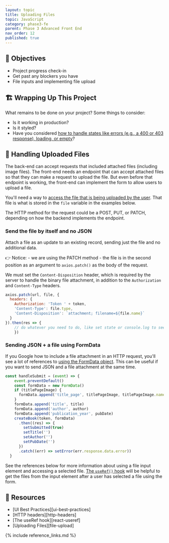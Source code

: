 ```yaml
---
layout: topic
title: Uploading Files
topic: JavaScript
category: phase3-fe
parent: Phase 3 Advanced Front End
nav_order: 12
published: true
---
```


## 🎯 Objectives

- Project progress check-in
- Get past any blockers you have
- File inputs and implementing file upload

## 🏗️ Wrapping Up This Project

What remains to be done on your project? Some things to consider:

- Is it working in production?
- Is it styled?
- Have you considered [how to handle states like errors (e.g., a 400 or 403 response), loading, or empty](https://blog.logrocket.com/ui-design-best-practices-loading-error-empty-state-react/)?

## 📂 Handling Uploaded Files

The back-end can accept requests that included attached files (including image files). The front-end needs an endpoint that can accept attached files so that they can make a request to upload the file. But even before that endpoint is working, the front-end can implement the form to allow users to upload a file.

You'll need a way to [access the file that is being uploaded by the user](https://developer.mozilla.org/en-US/docs/Web/API/File_API/Using_files_from_web_applications#accessing_selected_files). That file is what is stored in the `file` variable in the examples below.

The HTTP method for the request could be a POST, PUT, or PATCH, depending on how the backend implements the endpoint.

### Send the file by itself and no JSON

Attach a file as an update to an existing record, sending just the file and no additional data.

👉 Notice:
    - we are using the PATCH method
    - the file is in the second position as an argument to `axios.patch()` as the body of the request.

We must set the `Content-Disposition` header, which is required by the server to handle the binary file attachment, in addition to the `Authorization` and `Content-Type` headers.

```js
axios.patch(url, file, {
  headers: {
    Authorization: 'Token ' + token,
    'Content-Type': file.type,
    'Content-Disposition': `attachment; filename=${file.name}`
  }
}).then(res => {
    // do whatever you need to do, like set state or console.log to see what you've got
    })
```

### Sending JSON + a file using FormData

If you Google how to include a file attachment in an HTTP request, you'll see a lot of references to [using the FormData object](https://developer.mozilla.org/en-US/docs/Web/API/FormData/Using_FormData_Objects). This can be useful if you want to send JSON and a file attachment at the same time.

```js
const handleSubmit = (event) => {
    event.preventDefault()
    const formData = new FormData()
    if (titlePageImage) {
      formData.append('title_page', titlePageImage, titlePageImage.name)
    }
    formData.append('title', title)
    formData.append('author', author)
    formData.append('publication_year', pubDate)
    createBook(token, formData)
      .then((res) => {
        setSubmitted(true)
        setTitle('')
        setAuthor('')
        setPubDate('')
      })
      .catch((err) => setError(err.response.data.error))
  }
```

See the references below for more information about using a file input element and accessing a selected file. [The `useRef()` hook](https://react.dev/reference/react/useRef) will be helpful to get the files from the input element after a user has selected a file using the form.

## 🔖 Resources

- [UI Best Practices][ui-best-practices]
- [HTTP headers][http-headers]
- [The useRef hook][react-useref]
- [Uploading Files][file-upload]

{% include reference_links.md %}
